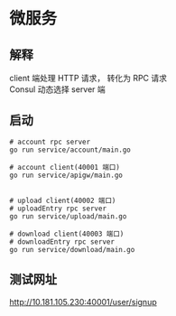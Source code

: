 # 微服务
## 解释
client 端处理 HTTP 请求， 转化为 RPC 请求 <br>
Consul 动态选择 server 端

## 启动
```shell
# account rpc server
go run service/account/main.go

# account client(40001 端口)
go run service/apigw/main.go


# upload client(40002 端口)
# uploadEntry rpc server
go run service/upload/main.go

# download client(40003 端口)
# downloadEntry rpc server
go run service/download/main.go
```

## 测试网址
http://10.181.105.230:40001/user/signup <br/>


